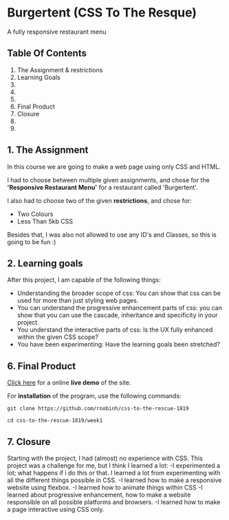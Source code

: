 # Burgertent (CSS To The Resque)
A fully responsive restaurant menu

## Table Of Contents
1. The Assignment & restrictions
2. Learning Goals
3. 
4. 
5. 
6. Final Product
7. Closure
8. 
9. 

## 1. The Assignment
In this course we are going to make a web page using only CSS and HTML. 

I had to choose between multiple given assignments, and chose for the **'Responsive Restaurant Menu'** for a restaurant called 'Burgertent'.

I also had to choose two of the given **restrictions**, and chose for: 
- Two Colours
- Less Than 5kb CSS

Besides that, I was also not allowed to use any ID's and Classes, so this is going to be fun :)

## 2. Learning goals
After this project, I am capable of the following things:
- Understanding the broader scope of css: You can show that css can be used for more than just styling web pages.
- You can understand the progressive enhancement parts of css: you can show that you can use the cascade, inheritance and specificity in your project. 
- You understand the interactive parts of css: Is the UX fully enhanced within the given CSS scope?
- You have been experimenting: Have the learning goals been stretched?


## 6. Final Product
[Click here](linkje) for a online **live demo** of the site.

For **installation** of the program, use the following commands:
```
git clone https://github.com/roobinh/css-to-the-rescue-1819

cd css-to-the-rescue-1819/week1
```

## 7. Closure
Starting with the project, I had (almost) no experience with CSS. This project was a challenge for me, but I think I learned a lot:
-I experimented a lot; what happens if i do this or that. I learned a lot from experimenting with all the different things possible in CSS.
-I learned how to make a responsive website using flexbox.
-I learned how to animate things within CSS
-I learned about progressive enhancement, how to make a website responsible on all possible platforms and browsers.
-I learned how to make a page interactive using CSS only.
